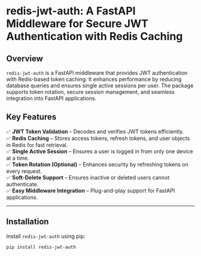 # redis-jwt-auth: A FastAPI Middleware for Secure JWT Authentication with Redis Caching  

## Overview  
`redis-jwt-auth` is a FastAPI middleware that provides JWT authentication with Redis-based token caching. It enhances performance by reducing database queries and ensures single active sessions per user. The package supports token rotation, secure session management, and seamless integration into FastAPI applications.  

## Key Features  
✅ **JWT Token Validation** – Decodes and verifies JWT tokens efficiently.  
✅ **Redis Caching** – Stores access tokens, refresh tokens, and user objects in Redis for fast retrieval.  
✅ **Single Active Session** – Ensures a user is logged in from only one device at a time.  
✅ **Token Rotation (Optional)** – Enhances security by refreshing tokens on every request.  
✅ **Soft-Delete Support** – Ensures inactive or deleted users cannot authenticate.  
✅ **Easy Middleware Integration** – Plug-and-play support for FastAPI applications.  

---

## **Installation**  
Install `redis-jwt-auth` using pip:  

```sh
pip install redis-jwt-auth
